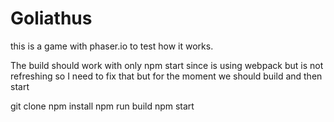 # Goliathus
this is a game with phaser.io to test how it works.

The build should work with only npm start since is using webpack but is not refreshing so I need to fix that but for the moment we should build and then start

git clone
npm install
npm run build
npm start